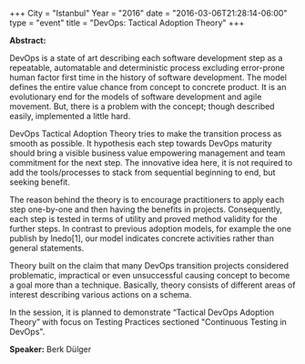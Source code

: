 +++
City = "Istanbul"
Year = "2016"
date = "2016-03-06T21:28:14-06:00"
type = "event"
title = "DevOps: Tactical Adoption Theory"
+++

**Abstract:**

DevOps is a state of art describing each software development step as a repeatable, automatable and deterministic process excluding error-prone human factor first time in the history of software development. The model defines the entire value chance from concept to concrete product. It is an evolutionary end for the models of software development and agile movement. But, there is a problem with the concept; though described easily, implemented a little hard.

DevOps Tactical Adoption Theory tries to make the transition process as smooth as possible. It hypothesis each step towards DevOps maturity should bring a visible business value empowering management and team commitment for the next step. The innovative idea here, it is not required to add the tools/processes to stack from sequential beginning to end, but seeking benefit.

The reason behind the theory is to encourage practitioners to apply each step one-by-one and then having the benefits in projects. Consequently, each step is tested in terms of utility and proved method validity for the further steps. In contrast to previous adoption models, for example the one publish by Inedo[1], our model indicates concrete activities rather than general statements. 

Theory built on the claim that many DevOps transition projects considered problematic, impractical or even unsuccessful causing concept to become a goal more than a technique. Basically, theory consists of different areas of interest describing various actions on a schema.

In the session, it is planned to demonstrate “Tactical DevOps Adoption Theory” with focus on Testing Practices sectioned "Continuous Testing in DevOps".

**Speaker:**
Berk Dülger

